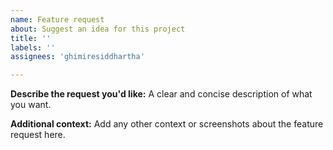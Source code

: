 ```yaml
---
name: Feature request
about: Suggest an idea for this project
title: ''
labels: ''
assignees: 'ghimiresiddhartha'

---
```


**Describe the request you'd like:**
A clear and concise description of what you want.

**Additional context:**
Add any other context or screenshots about the feature request here.
